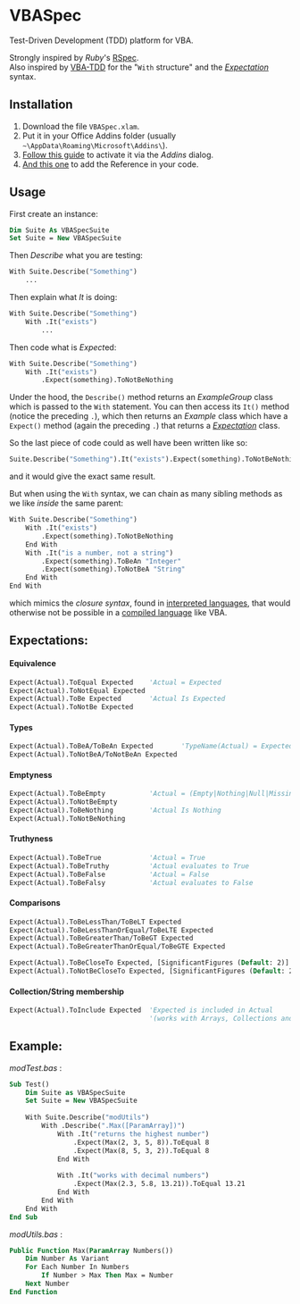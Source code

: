 # VBASpec
Test-Driven Development (TDD) platform for VBA.

Strongly inspired by *Ruby*'s [RSpec](https://github.com/rspec/rspec-core).  
Also inspired by [VBA-TDD](https://github.com/VBA-tools/VBA-TDD) for the "`With` structure" and the [*Expectation*](#Expectations) syntax.

## Installation

1. Download the file `VBASpec.xlam`.
2. Put it in your Office Addins folder (usually `~\AppData\Roaming\Microsoft\Addins\`).
3. [Follow this guide](https://support.office.com/en-us/article/add-or-remove-add-ins-in-excel-0af570c4-5cf3-4fa9-9b88-403625a0b460) to activate it via the *Addins* dialog.
4. [And this one](https://msdn.microsoft.com/en-us/vba/language-reference-vba/articles/check-or-add-an-object-library-reference) to add the Reference in your code.

## Usage

First create an instance:
```vb
Dim Suite As VBASpecSuite
Set Suite = New VBASpecSuite
```
Then _Describe_ what you are testing:
```vb
With Suite.Describe("Something")
    ...
```
Then explain what _It_ is doing:
```vb
With Suite.Describe("Something")
    With .It("exists")
        ...
```
Then code what is <i>Expect</i>ed:
```vb
With Suite.Describe("Something")
    With .It("exists")
        .Expect(something).ToNotBeNothing
```
Under the hood, the `Describe()` method returns an *ExampleGroup* class which is passed to the `With` statement. You can then access its `It()` method (notice the preceding `.`), which then returns an *Example* class which have a `Expect()` method (again the preceding `.`) that returns a [*Expectation*](#Expectations) class.  

So the last piece of code could as well have been written like so:
```vb
Suite.Describe("Something").It("exists").Expect(something).ToNotBeNothing
```
and it would give the exact same result.

But when using the `With` syntax, we can chain as many sibling methods as we like *inside* the same parent:
```vb
With Suite.Describe("Something")
    With .It("exists")
        .Expect(something).ToNotBeNothing
    End With
    With .It("is a number, not a string")
        .Expect(something).ToBeAn "Integer"
        .Expect(something).ToNotBeA "String"
    End With
End With
```
which mimics the *closure syntax*, found in [interpreted languages](https://en.wikipedia.org/wiki/Interpreted_language), that would otherwise not be possible in a [compiled language](https://en.wikipedia.org/wiki/Compiled_language) like VBA.

## Expectations:

#### Equivalence
```vb
Expect(Actual).ToEqual Expected    'Actual = Expected
Expect(Actual).ToNotEqual Expected
Expect(Actual).ToBe Expected       'Actual Is Expected
Expect(Actual).ToNotBe Expected
```
#### Types
```vb
Expect(Actual).ToBeA/ToBeAn Expected       'TypeName(Actual) = Expected
Expect(Actual).ToNotBeA/ToNotBeAn Expected
```
#### Emptyness
```vb
Expect(Actual).ToBeEmpty           'Actual = (Empty|Nothing|Null|Missing|"")
Expect(Actual).ToNotBeEmpty
Expect(Actual).ToBeNothing         'Actual Is Nothing
Expect(Actual).ToNotBeNothing
```
#### Truthyness
```vb
Expect(Actual).ToBeTrue            'Actual = True
Expect(Actual).ToBeTruthy          'Actual evaluates to True
Expect(Actual).ToBeFalse           'Actual = False
Expect(Actual).ToBeFalsy           'Actual evaluates to False
```
#### Comparisons
```vb
Expect(Actual).ToBeLessThan/ToBeLT Expected
Expect(Actual).ToBeLessThanOrEqual/ToBeLTE Expected
Expect(Actual).ToBeGreaterThan/ToBeGT Expected
Expect(Actual).ToBeGreaterThanOrEqual/ToBeGTE Expected

Expect(Actual).ToBeCloseTo Expected, [SignificantFigures (Default: 2)]
Expect(Actual).ToNotBeCloseTo Expected, [SignificantFigures (Default: 2)]
```
#### Collection/String membership
```vb
Expect(Actual).ToInclude Expected  'Expected is included in Actual
                                   '(works with Arrays, Collections and Strings)
```

## Example:

_modTest.bas_ :
```vb
Sub Test()
    Dim Suite as VBASpecSuite
    Set Suite = New VBASpecSuite
    
    With Suite.Describe("modUtils")
        With .Describe(".Max([ParamArray])")
            With .It("returns the highest number")
                .Expect(Max(2, 3, 5, 8)).ToEqual 8
                .Expect(Max(8, 5, 3, 2)).ToEqual 8
            End With
            
            With .It("works with decimal numbers")
                .Expect(Max(2.3, 5.8, 13.21)).ToEqual 13.21
            End With
        End With
    End With
End Sub
```
_modUtils.bas_ :
```vb
Public Function Max(ParamArray Numbers())
    Dim Number As Variant
    For Each Number In Numbers
        If Number > Max Then Max = Number
    Next Number
End Function
```